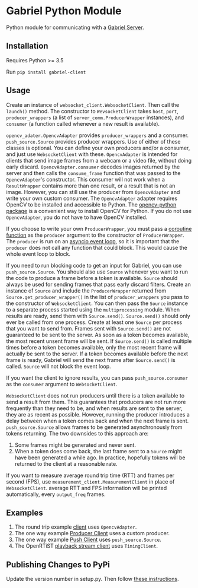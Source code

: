 # Gabriel Python Module

Python module for communicating with a [Gabriel Server](https://github.com/cmusatyalab/gabriel-server-common).

## Installation
Requires Python >= 3.5

Run `pip install gabriel-client`

## Usage

Create an instance of `websocket_client.WebsocketClient`. Then call
the `launch()` method. The constructor to `WevsocketClient` takes `host`,
`port`, `producer_wrappers` (a list of
`server_comm.ProducerWrapper` instances), and `consumer` (a
function called whenever a new result is available).

`opencv_adater.OpencvAdapter` provides `producer_wrappers` and a consumer.
`push_source.Source` provides producer wrappers.
Use of either of these classes is optional. You can define your own producers
and/or a consumer, and just use `WebsocketClient` with these. `OpencvAdapter` is
intended for clients that send image frames from a webcam or a video file,
without doing early discard. `OpencvAdapter.consumer` decodes images returned
by the server and then calls the `consume_frame` function that was passed to the
`OpencvAdapter`'s constructor. This consumer will not work when a
`ResultWrapper` contains more than one result, or a result that is not an
image. However, you can still use the producer from `OpencvAdapter` and write
your own custom consumer. The `OpencvAdapter` adapter requires OpenCV to be
installed and accessible to Python. The
[opencv-python package](https://pypi.org/project/opencv-python) is a convenient
way to install OpenCV for Python. If you do not use `OpencvAdapter`, you do not
have to have OpenCV installed.

If you choose to write your own `ProducerWrapper`, you must pass a
[coroutine function](https://docs.python.org/3/glossary.html#term-coroutine-function)
as the `producer` argument to the constructor of `ProducerWrapper`. The
`producer` is run on an
[asyncio event loop](https://docs.python.org/3/library/asyncio-eventloop.html#event-loop),
so it is important that the `producer` does not call any function that could
block. This would cause the whole event loop to block.

If you need to run blocking code to get an input for Gabriel, you can use
`push_source.Source`. You should also use `Source` whenever you want to run the
code to produce a frame before a token is available. `Source` should always be
used for sending frames that pass early discard filters. Create an instance of
`Source` and include the `ProducerWrapper` returned from
`Source.get_producer_wrapper()` in the list of `producer_wrappers`
you pass to the constructor of `WebsocketClient`. You can then pass the `Source`
instance to a separate process started using the `multiprocessing` module. When
results are ready, send them with `Source.send()`. `Source.send()` should only
ever be called from one process. Create at least one `Source` per process that
you want to send from. Frames sent with `Source.send()` are not guaranteed to be
sent to the server. As soon as a token becomes available, the most recent unsent
frame will be sent. If `Source.send()` is called multiple times before a token
becomes available, only the most recent frame will actually be sent to the
server. If a token becomes available before the next frame is ready, Gabriel
will send the next frame after `Source.send()` is called. `Source` will not
block the event loop.

If you want the client to ignore results, you can pass
`push_source.consumer` as the `consumer` argument to `WebsocketClient`.

`WebsocketClient` does not run producers until there is a token available to
send a result from them. This guarantees that producers are not run more
frequently than they need to be, and when results are sent to the server, they
are as recent as possible. However, running the producer introduces a delay
between when a token comes back and when the next frame is sent.
`push_source.Source` allows frames to be generated asynchronously from tokens
returning. The two downsides to this approach are:
1. Some frames might be generated and never sent.
2. When a token does come back, the last frame sent to a `Source` might have
   been generated a while ago. In practice, hopefully tokens will be returned to
   the client at a reasonable rate.

If you want to measure average round trip time (RTT) and frames per second
(FPS), use `measurement_client.MeasurementClient` in place of `WebsocketClient`.
average RTT and FPS information will be printed automatically, every
`output_freq` frames.

## Examples

1. The round trip example
   [client](https://github.com/cmusatyalab/gabriel/blob/2840808c3d90e4980969b2744877e739723c84bb/examples/round_trip/client.py#L41)
   uses `OpencvAdapter`.
2. The one way example
   [Producer Client](https://github.com/cmusatyalab/gabriel/blob/2840808c3d90e4980969b2744877e739723c84bb/examples/one_way/producer_client.py#L44)
   uses a custom producer.
3. The one way example
   [Push Client](https://github.com/cmusatyalab/gabriel/blob/2840808c3d90e4980969b2744877e739723c84bb/examples/one_way/push_client.py#L34)
   uses `push_source.Source`.
4. The OpenRTiST
   [playback stream client](https://github.com/cmusatyalab/openrtist/blob/019a58999fbdd7494b09b141e2c688e2fda32fb0/python-client/playback_stream.py#L35)
   uses `TimingClient`.

## Publishing Changes to PyPi

Update the version number in setup.py. Then follow [these instructions](https://packaging.python.org/tutorials/packaging-projects/#generating-distribution-archives).
